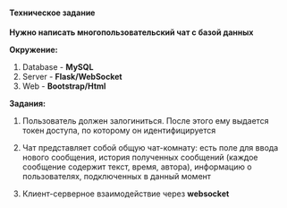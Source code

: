 #### **Техническое задание**

**Нужно написать многопользовательский чат с базой данных**

**Окружение:**
 1) Database - **MySQL**
 2) Server - **Flask/WebSocket**
 3) Web - **Bootstrap/Html**

 **Задания:**

1. Пользователь должен залогиниться. После этого ему выдается токен доступа, по которому он идентифицируется

2. Чат представляет собой общую чат-комнату: есть поле для ввода нового сообщения, история полученных сообщений (каждое сообщение содержит текст, время, автора), информацию о пользователях, подключенных в данный момент

3. Клиент-серверное взаимодействие через **websocket**